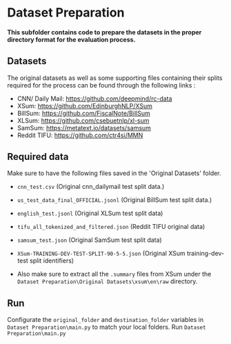 # Dataset Preparation
#### This subfolder contains code to prepare the datasets in the proper directory format for the evaluation process. 

## Datasets 
The original datasets as well as some supporting files containing their splits required for the process can be found through the following links :

* CNN/ Daily Mail: https://github.com/deepmind/rc-data
* XSum: https://github.com/EdinburghNLP/XSum
* BillSum: https://github.com/FiscalNote/BillSum
* XLSum: https://github.com/csebuetnlp/xl-sum
* SamSum: https://metatext.io/datasets/samsum
* Reddit TIFU: https://github.com/ctr4si/MMN

## Required data
Make sure to have the following files saved in the 'Original Datasets' folder.

* `cnn_test.csv` (Original cnn_dailymail test split data.)
* `us_test_data_final_OFFICIAL.jsonl` (Original BillSum test split data.)
* `english_test.jsonl` (Original XLSum test split data)
* `tifu_all_tokenized_and_filtered.json` (Reddit TIFU original data)
* `samsum_test.json` (Original SamSum test split data)
* `XSum-TRAINING-DEV-TEST-SPLIT-90-5-5.json` (Original XSum training-dev-test split identifiers)

* Also make sure to extract all the  `.summary` files from XSum under the `Dataset Preparation\Original Datasets\xsum\en\raw` directory.

## Run
Configurate the `original_folder` and `destination_folder` variables in `Dataset Preparation\main.py` to match your local folders.
Run `Dataset Preparation\main.py`
